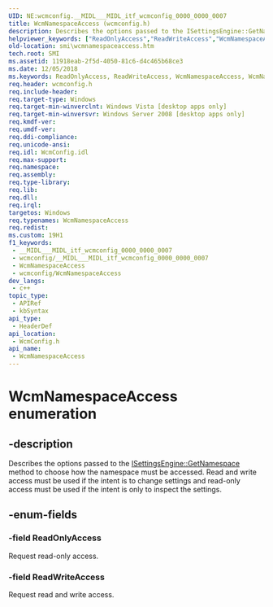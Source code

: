 ```yaml
---
UID: NE:wcmconfig.__MIDL___MIDL_itf_wcmconfig_0000_0000_0007
title: WcmNamespaceAccess (wcmconfig.h)
description: Describes the options passed to the ISettingsEngine::GetNamespace method to choose how the namespace must be accessed.
helpviewer_keywords: ["ReadOnlyAccess","ReadWriteAccess","WcmNamespaceAccess","WcmNamespaceAccess enumeration [SMI]","smi.wcmnamespaceaccess","wcmconfig/ReadOnlyAccess","wcmconfig/ReadWriteAccess","wcmconfig/WcmNamespaceAccess"]
old-location: smi\wcmnamespaceaccess.htm
tech.root: SMI
ms.assetid: 11918eab-2f5d-4050-81c6-d4c465b68ce3
ms.date: 12/05/2018
ms.keywords: ReadOnlyAccess, ReadWriteAccess, WcmNamespaceAccess, WcmNamespaceAccess enumeration [SMI], smi.wcmnamespaceaccess, wcmconfig/ReadOnlyAccess, wcmconfig/ReadWriteAccess, wcmconfig/WcmNamespaceAccess
req.header: wcmconfig.h
req.include-header: 
req.target-type: Windows
req.target-min-winverclnt: Windows Vista [desktop apps only]
req.target-min-winversvr: Windows Server 2008 [desktop apps only]
req.kmdf-ver: 
req.umdf-ver: 
req.ddi-compliance: 
req.unicode-ansi: 
req.idl: WcmConfig.idl
req.max-support: 
req.namespace: 
req.assembly: 
req.type-library: 
req.lib: 
req.dll: 
req.irql: 
targetos: Windows
req.typenames: WcmNamespaceAccess
req.redist: 
ms.custom: 19H1
f1_keywords:
 - __MIDL___MIDL_itf_wcmconfig_0000_0000_0007
 - wcmconfig/__MIDL___MIDL_itf_wcmconfig_0000_0000_0007
 - WcmNamespaceAccess
 - wcmconfig/WcmNamespaceAccess
dev_langs:
 - c++
topic_type:
 - APIRef
 - kbSyntax
api_type:
 - HeaderDef
api_location:
 - WcmConfig.h
api_name:
 - WcmNamespaceAccess
---
```


# WcmNamespaceAccess enumeration


## -description

Describes the options passed to the <a href="https://docs.microsoft.com/previous-versions/windows/desktop/api/wcmconfig/nf-wcmconfig-isettingsengine-getnamespace">ISettingsEngine::GetNamespace</a> method to choose how the namespace must be accessed. Read and write access must be used if the intent is to change settings and read-only access must be used if the intent is only to inspect the settings.

## -enum-fields

### -field ReadOnlyAccess

Request read-only access.

### -field ReadWriteAccess

Request read and write access.

